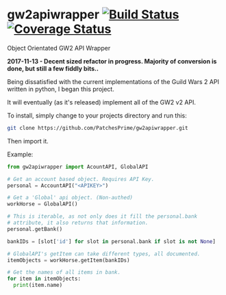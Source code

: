 # gw2apiwrapper [![Build Status](https://travis-ci.org/PatchesPrime/gw2apiwrapper.svg?branch=master)](https://travis-ci.org/PatchesPrime/gw2apiwrapper) [![Coverage Status](https://coveralls.io/repos/github/PatchesPrime/gw2apiwrapper/badge.svg?branch=master)](https://coveralls.io/github/PatchesPrime/gw2apiwrapper?branch=master)
Object Orientated GW2 API Wrapper

**2017-11-13 - Decent sized refactor in progress. Majority of conversion is done, but still a few fiddly bits..**

Being dissatisfied with the current implementations of the Guild Wars 2 API written in python, I began this project.

It will eventually (as it's released) implement all of the GW2 v2 API.

To install, simply change to your projects directory and run this:
``` bash
git clone https://github.com/PatchesPrime/gw2apiwrapper.git
```
Then import it.


Example:
``` python
from gw2apiwrapper import AcountAPI, GlobalAPI

# Get an account based object. Requires API Key.
personal = AccountAPI("<APIKEY>")

# Get a 'Global' api object. (Non-authed)
workHorse = GlobalAPI()

# This is iterable, as not only does it fill the personal.bank
# attribute, it also returns that information.
personal.getBank()

bankIDs = [slot['id'] for slot in personal.bank if slot is not None]

# GlobalAPI's getItem can take different types, all documented.
itemObjects = workHorse.getItem(bankIDs)

# Get the names of all items in bank.
for item in itemObjects:
  print(item.name)

```
